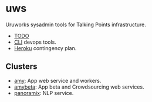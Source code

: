# uws

Uruworks sysadmin tools for Talking Points infrastructure.

* [TODO](./docs/todo.md)
* [CLI](./docs/devops.md) devops tools.
* [Heroku](./docs/heroku.md) contingency plan.

## Clusters

* [amy](./cluster/amy/README.md): App web service and workers.
* [amybeta](./cluster/amybeta/README.md): App beta and Crowdsourcing web services.
* [panoramix](./cluster/panoramix/README.md): NLP service.
